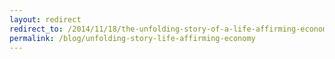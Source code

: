 ```yaml
---
layout: redirect
redirect_to: /2014/11/18/the-unfolding-story-of-a-life-affirming-economy
permalink: /blog/unfolding-story-life-affirming-economy
---
```

